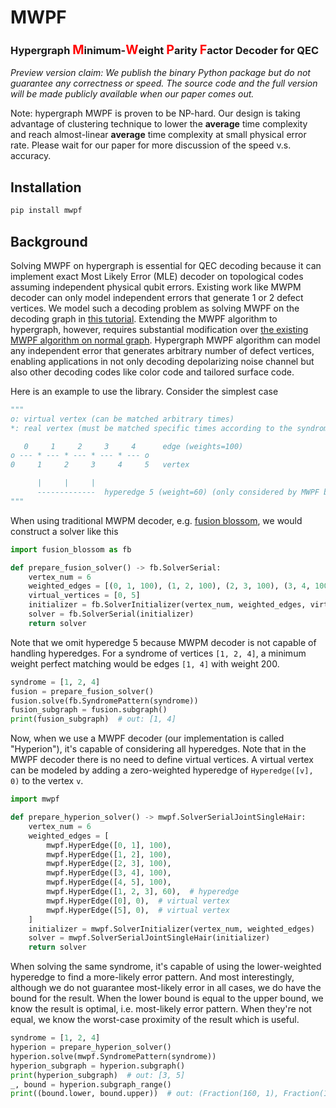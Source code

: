 # MWPF
### Hypergraph <span style="color: red; font-size: 120%;">M</span>inimum-<span style="color: red; font-size: 120%;">W</span>eight <span style="color: red; font-size: 120%;">P</span>arity <span style="color: red; font-size: 120%;">F</span>actor Decoder for QEC

*Preview version claim: We publish the binary Python package but do not guarantee any correctness or speed. The source code and the full version will be made publicly available when our paper comes out.*

Note: hypergraph MWPF is proven to be NP-hard. Our design is taking advantage of clustering technique to lower
the **average** time complexity and reach almost-linear **average** time complexity at small physical error rate.
Please wait for our paper for more discussion of the speed v.s. accuracy.

## Installation

```sh
pip install mwpf
```

## Background

Solving MWPF on hypergraph is essential for QEC decoding because it can implement exact Most Likely Error (MLE) decoder 
on topological codes assuming independent physical qubit errors. Existing work like MWPM decoder can only model independent 
errors that generate 1 or 2 defect vertices. We model such a decoding problem as solving MWPF on the decoding graph in 
[this tutorial](https://tutorial.fusionblossom.com/problem-definition.html). Extending the MWPF algorithm to hypergraph, 
however, requires substantial modification over [the existing MWPF algorithm on normal graph](https://github.com/yuewuo/fusion-blossom). 
Hypergraph MWPF algorithm can model any independent error that generates arbitrary number of defect vertices, 
enabling applications in not only decoding depolarizing noise channel but also other decoding codes like color 
code and tailored surface code.

Here is an example to use the library. Consider the simplest case 

```python
"""
o: virtual vertex (can be matched arbitrary times)
*: real vertex (must be matched specific times according to the syndrome)

   0     1     2     3     4      edge (weights=100)
o --- * --- * --- * --- * --- o
0     1     2     3     4     5   vertex

      |     |     |
      -------------  hyperedge 5 (weight=60) (only considered by MWPF but not MWPM)
"""
```

When using traditional MWPM decoder, e.g. [fusion blossom](https://github.com/yuewuo/fusion-blossom), we would construct a solver like this

```python
import fusion_blossom as fb

def prepare_fusion_solver() -> fb.SolverSerial:
    vertex_num = 6
    weighted_edges = [(0, 1, 100), (1, 2, 100), (2, 3, 100), (3, 4, 100), (4, 5, 100)]
    virtual_vertices = [0, 5]
    initializer = fb.SolverInitializer(vertex_num, weighted_edges, virtual_vertices)
    solver = fb.SolverSerial(initializer)
    return solver
```

Note that we omit hyperedge 5 because MWPM decoder is not capable of handling hyperedges.
For a syndrome of vertices `[1, 2, 4]`, a minimum weight perfect matching would be edges `[1, 4]` with weight 200.

```python
syndrome = [1, 2, 4]
fusion = prepare_fusion_solver()
fusion.solve(fb.SyndromePattern(syndrome))
fusion_subgraph = fusion.subgraph()
print(fusion_subgraph)  # out: [1, 4]
```

Now, when we use a MWPF decoder (our implementation is called "Hyperion"), it's capable of considering all hyperedges.
Note that in the MWPF decoder there is no need to define virtual vertices.
A virtual vertex can be modeled by adding a zero-weighted hyperedge of `Hyperedge([v], 0)` to the vertex `v`.

```python
import mwpf

def prepare_hyperion_solver() -> mwpf.SolverSerialJointSingleHair:
    vertex_num = 6
    weighted_edges = [
        mwpf.HyperEdge([0, 1], 100),
        mwpf.HyperEdge([1, 2], 100),
        mwpf.HyperEdge([2, 3], 100),
        mwpf.HyperEdge([3, 4], 100),
        mwpf.HyperEdge([4, 5], 100),
        mwpf.HyperEdge([1, 2, 3], 60),  # hyperedge
        mwpf.HyperEdge([0], 0),  # virtual vertex
        mwpf.HyperEdge([5], 0),  # virtual vertex
    ]
    initializer = mwpf.SolverInitializer(vertex_num, weighted_edges)
    solver = mwpf.SolverSerialJointSingleHair(initializer)
    return solver
```

When solving the same syndrome, it's capable of using the lower-weighted hyperedge to find a more-likely error pattern.
And most interestingly, although we do not guarantee most-likely error in all cases, we do have the bound for the result.
When the lower bound is equal to the upper bound, we know the result is optimal, i.e. most-likely error pattern.
When they're not equal, we know the worst-case proximity of the result which is useful.


```python
syndrome = [1, 2, 4]
hyperion = prepare_hyperion_solver()
hyperion.solve(mwpf.SyndromePattern(syndrome))
hyperion_subgraph = hyperion.subgraph()
print(hyperion_subgraph)  # out: [3, 5]
_, bound = hyperion.subgraph_range()
print((bound.lower, bound.upper))  # out: (Fraction(160, 1), Fraction(160, 1))
```

